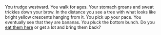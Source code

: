 You trudge westward. You walk for ages. Your stomach groans and sweat trickles
down your brow. In the distance you see a tree with what looks like bright
yellow crescents hanging from it. You pick up your pace. You eventually see that
they are bananas. You pluck the bottom bunch. Do you [eat them here](./here.md)
or get a lot and bring them back?
